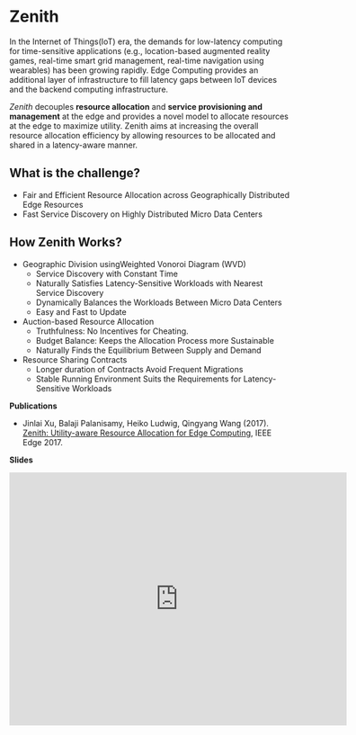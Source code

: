 # Zenith

In the Internet of Things(IoT) era, the demands for low-latency computing for time-sensitive applications (e.g., location-based augmented reality games, real-time smart grid management, real-time navigation using wearables) has been growing rapidly. Edge Computing provides an additional layer of infrastructure to fill latency gaps between IoT devices and the backend computing infrastructure.

*Zenith* decouples **resource allocation** and **service provisioning and management** at the edge and provides a novel model to allocate resources at the edge to maximize utility. Zenith aims at increasing the overall resource allocation efficiency by allowing resources to be allocated and shared in a latency-aware manner. 

## What is the challenge? 
 + Fair and Efficient Resource Allocation across Geographically Distributed Edge Resources
 + Fast Service Discovery on Highly Distributed Micro Data Centers

## How Zenith Works?
 + Geographic Division usingWeighted Vonoroi Diagram (WVD)
    + Service Discovery with Constant Time
    + Naturally Satisfies Latency-Sensitive Workloads with Nearest Service Discovery
    + Dynamically Balances the Workloads Between Micro Data Centers
    + Easy and Fast to Update
 + Auction-based Resource Allocation
    + Truthfulness: No Incentives for Cheating. 
    + Budget Balance: Keeps the Allocation Process more Sustainable
    + Naturally Finds the Equilibrium Between Supply and Demand
 + Resource Sharing Contracts
    + Longer duration of Contracts Avoid Frequent Migrations
    + Stable Running Environment Suits the Requirements for Latency-Sensitive Workloads

**Publications**

 + Jinlai Xu, Balaji Palanisamy, Heiko Ludwig, Qingyang Wang (2017). [Zenith: Utility-aware Resource Allocation for Edge Computing](https://www.researchgate.net/publication/317097920_Zenith_Utility-aware_Resource_Allocation_for_Edge_Computing), IEEE Edge 2017.
 
**Slides**

<iframe src="https://onedrive.live.com/embed?cid=E1DD6EDD2DA4DFBE&resid=E1DD6EDD2DA4DFBE%2121505&authkey=AK5qp4kx3NvYRag&em=2" width="600" height="450" frameborder="0" scrolling="no"></iframe>
